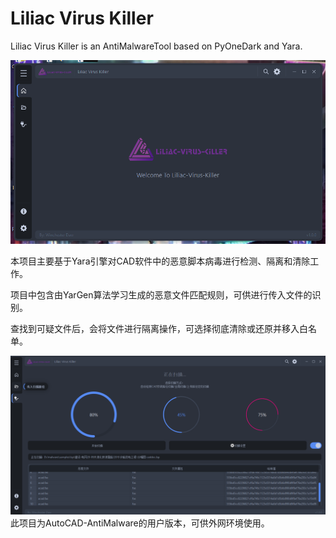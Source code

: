# Liliac Virus Killer
Liliac Virus Killer is an AntiMalwareTool based on PyOneDark and Yara.

![Alt text](https://github.com/WinchesterDaw/Liliac-Virus-Killer/blob/master/UI0.png)

本项目主要基于Yara引擎对CAD软件中的恶意脚本病毒进行检测、隔离和清除工作。

项目中包含由YarGen算法学习生成的恶意文件匹配规则，可供进行传入文件的识别。

查找到可疑文件后，会将文件进行隔离操作，可选择彻底清除或还原并移入白名单。

![Alt text](https://github.com/WinchesterDaw/Liliac-Virus-Killer/blob/master/UI.png)
此项目为AutoCAD-AntiMalware的用户版本，可供外网环境使用。